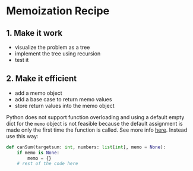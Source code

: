 # Memoization Recipe

## 1. Make it work
* visualize the problem as a tree
* implement the tree using recursion
* test it

## 2. Make it efficient
* add a memo object
* add a base case to return memo values
* store return values into the memo object

Python does not support function overloading and using a default empty dict for the `memo` object is not feasible because the default assignment is made only the first time the function is called. See more info [here](https://discuss.python.org/t/why-does-the-variable-in-the-function-retain-its-value/23640).  Instead use this way:

```python
def canSum(targetsum: int, numbers: list[int], memo = None):
    if memo is None:
        memo = {}
    # rest of the code here
```